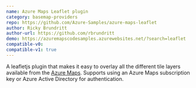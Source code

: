 ```yaml
---
name: Azure Maps Leaflet plugin
category: basemap-providers
repo: https://github.com/Azure-Samples/azure-maps-leaflet
author: Ricky Brundritt
author-url: https://github.com/rbrundritt
demo: https://azuremapscodesamples.azurewebsites.net/?search=leaflet
compatible-v0:
compatible-v1: true
---
```


A leafletjs plugin that makes it easy to overlay all the different tile layers available from the <a href="https://azure.com/maps">Azure Maps</a>. Supports using an Azure Maps subscription key or Azure Active Directory for authentication.
